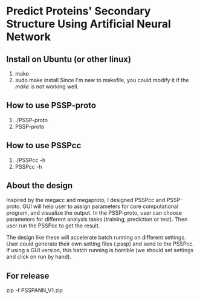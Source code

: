 # Predict Proteins' Secondary Structure Using Artificial Neural Network

## Install on Ubuntu (or other linux)
1. make
2. sudo make install
Since I'm new to makefile, you could modify it if the _make_ is not working well.

## How to use PSSP-proto
1. ./PSSP-proto
2. PSSP-proto
## How to use PSSPcc
1. ./PSSPcc -h
2. PSSPcc -h

## About the design
Inspired by the megacc and megaproto, I designed PSSPcc and PSSP-proto. GUI will help user to assign parameters for core computational program, and visualize the output. In the PSSP-proto, user can choose parameters for different analysis tasks (training, prediction or test). Then user run the PSSPcc to get the result.

The design like these will accelerate batch running on different settings. User could generate their own setting files (.pssp) and send to the PSSPcc. If using a GUI version, this batch running is horrible (we should set settings and click on run by hand).

## For release
zip -f PSSPANN_V1.zip
